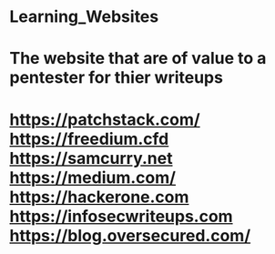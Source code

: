 # Learning_Websites
The website that are of value to a pentester for thier writeups
===============================================================
https://patchstack.com/
https://freedium.cfd
https://samcurry.net
https://medium.com/
https://hackerone.com
https://infosecwriteups.com
https://blog.oversecured.com/
===============================================================
